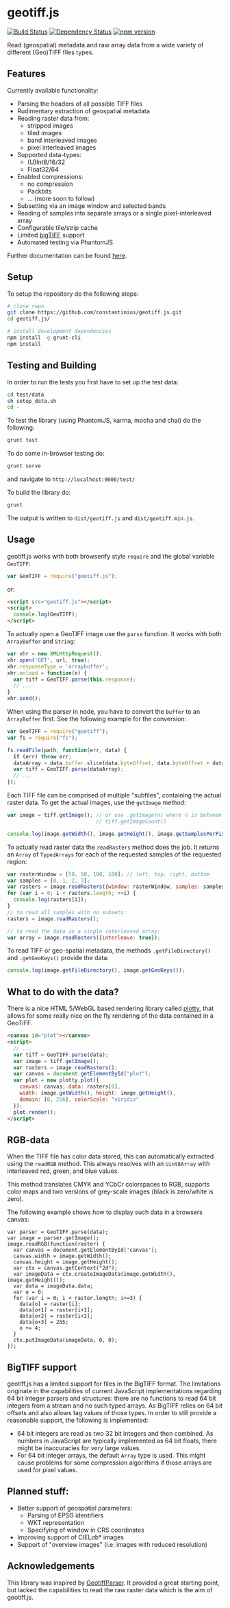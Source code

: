 # geotiff.js
[![Build Status](https://travis-ci.org/constantinius/geotiff.js.svg)](https://travis-ci.org/constantinius/geotiff.js) [![Dependency Status](https://www.versioneye.com/user/projects/566af91d4e049b0041000083/badge.svg?style=flat)](https://www.versioneye.com/user/projects/566af91d4e049b0041000083) [![npm version](https://badge.fury.io/js/geotiff.svg)](https://badge.fury.io/js/geotiff)

Read (geospatial) metadata and raw array data from a wide variety of different
(Geo)TIFF files types.

## Features

Currently available functionality:

  * Parsing the headers of all possible TIFF files
  * Rudimentary extraction of geospatial metadata
  * Reading raster data from:
    * stripped images
    * tiled images
    * band interleaved images
    * pixel interleaved images
  * Supported data-types:
    * (U)Int8/16/32
    * Float32/64
  * Enabled compressions:
    * no compression
    * Packbits
    * ... (more soon to follow)
  * Subsetting via an image window and selected bands
  * Reading of samples into separate arrays or a single pixel-interleaved array
  * Configurable tile/strip cache
  * Limited [bigTIFF](http://bigtiff.org/#FILE_FORMAT) support
  * Automated testing via PhantomJS

Further documentation can be found [here](http://constantinius.github.io/geotiff.js/).

## Setup

To setup the repository do the following steps:

```bash
# clone repo
git clone https://github.com/constantinius/geotiff.js.git
cd geotiff.js/

# install development dependencies
npm install -g grunt-cli
npm install
```

## Testing and Building

In order to run the tests you first have to set up the test data:
```bash
cd test/data
sh setup_data.sh
cd -
```

To test the library (using PhantomJS, karma, mocha and chai) do the following:

```bash
grunt test
```

To do some in-browser testing do:

```bash
grunt serve
```

and navigate to `http://localhost:9000/test/`

To build the library do:

```bash
grunt
```

The output is written to `dist/geotiff.js` and `dist/geotiff.min.js`.

## Usage

geotiff.js works with both browserify style `require` and the global variable
`GeoTIFF`:

```javascript
var GeoTIFF = require("geotiff.js");
```

or:

```html
<script src="geotiff.js"></script>
<script>
  console.log(GeoTIFF);
</script>
```

To actually open a GeoTIFF image use the `parse` function. It works with both
`ArrayBuffer` and `String`:

```javascript
var xhr = new XMLHttpRequest();
xhr.open('GET', url, true);
xhr.responseType = 'arraybuffer';
xhr.onload = function(e) {
  var tiff = GeoTIFF.parse(this.response);
  // ...
}
xhr.send();
```

When using the parser in node, you have to convert the `Buffer` to an
`ArrayBuffer` first. See the following example for the conversion:

```javascript
var GeoTIFF = require("geotiff");
var fs = require("fs");

fs.readFile(path, function(err, data) {
  if (err) throw err;
  dataArray = data.buffer.slice(data.byteOffset, data.byteOffset + data.byteLength);
  var tiff = GeoTIFF.parse(dataArray);
  // ...
});
```

Each TIFF file can be comprised of multiple "subfiles", containing the actual
raster data. To get the actual images, use the `getImage` method:

```javascript
var image = tiff.getImage(); // or use .getImage(n) where n is between 0 and
                             // tiff.getImageCount()

console.log(image.getWidth(), image.getHeight(), image.getSamplesPerPixel());
```

To actually read raster data the `readRasters` method does the job. It returns
an `Array` of `TypedArrays` for each of the requested samples of the requested
region:

```javascript
var rasterWindow = [50, 50, 100, 100]; // left, top, right, bottom
var samples = [0, 1, 2, 3];
var rasters = image.readRasters({window: rasterWindow, samples: samples});
for (var i = 0; i < rasters.length; ++i) {
  console.log(rasters[i]);
}
// to read all samples with no subsets:
rasters = image.readRasters();

// to read the data in a single interleaved array:
var array = image.readRasters({interleave: true});
```

To read TIFF or geo-spatial metadata, the methods `.getFileDirectory()` and
`.getGeoKeys()` provide the data:

```javascript
console.log(image.getFileDirectory(), image.getGeoKeys());
```

## What to do with the data?

There is a nice HTML 5/WebGL based rendering library called
[plotty](https://github.com/santilland/plotty), that allows for some really nice
on the fly rendering of the data contained in a GeoTIFF.

```html
<canvas id="plot"></canvas>
<script>
  // ...
  var tiff = GeoTIFF.parse(data);
  var image = tiff.getImage();
  var rasters = image.readRasters();
  var canvas = document.getElementById("plot");
  var plot = new plotty.plot({
    canvas: canvas, data: rasters[0],
    width: image.getWidth(), height: image.getHeight(),
    domain: [0, 256], colorScale: "viridis"
  });
  plot.render();
</script>
```

## RGB-data

When the TIFF file has color data stored, this can automatically extracted
using the `readRGB` method. This always resolves with an `Uint8Array` with
interleaved red, green, and blue values.

This method translates CMYK and YCbCr colorspaces to RGB, supports
color maps and two versions of grey-scale images (black is zero/white is zero).

The following example shows how to display such data in a browsers canvas:

    var parser = GeoTIFF.parse(data);
    var image = parser.getImage();
    image.readRGB(function(raster) {
      var canvas = document.getElementById('canvas');
      canvas.width = image.getWidth();
      canvas.height = image.getHeight();
      var ctx = canvas.getContext("2d");
      var imageData = ctx.createImageData(image.getWidth(), image.getHeight());
      var data = imageData.data;
      var o = 0;
      for (var i = 0; i < raster.length; i+=3) {
        data[o] = raster[i];
        data[o+1] = raster[i+1];
        data[o+2] = raster[i+2];
        data[o+3] = 255;
        o += 4;
      }
      ctx.putImageData(imageData, 0, 0);
    });


## BigTIFF support

geotiff.js has a limited support for files in the BigTIFF format. The limitations
originate in the capabilities of current JavaScript implementations regarding
64 bit integer parsers and structures: there are no functions to read 64 bit
integers from a stream and no such typed arrays. As BigTIFF relies on 64 bit
offsets and also allows tag values of those types. In order to still provide
a reasonable support, the following is implemented:

  * 64 bit integers are read as two 32 bit integers and then combined. As
    numbers in JavaScript are typically implemented as 64 bit floats, there
    might be inaccuracies for *very* large values.
  * For 64 bit integer arrays, the default `Array` type is used. This might
    cause problems for some compression algorithms if those arrays are used for
    pixel values.

## Planned stuff:

  * Better support of geospatial parameters:
    * Parsing of EPSG identifiers
    * WKT representation
    * Specifying of window in CRS coordinates
  * Improving support of CIEL*a*b* images
  * Support of "overview images" (i.e: images with reduced resolution)

## Acknowledgements

This library was inspired by
[GeotiffParser](https://github.com/xlhomme/GeotiffParser.js). It provided a
great starting point, but lacked the capabilities to read the raw raster data
which is the aim of geotiff.js.
